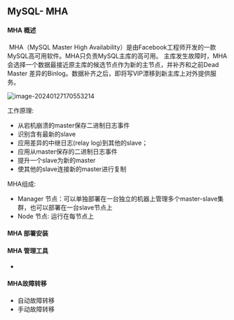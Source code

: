 ## MySQL- MHA

#### MHA 概述

​	MHA（MySQL Master High Availability）是由Facebook工程师开发的一款MySQL高可用软件。MHA只负责MySQL主库的高可用。
主库发生故障时，MHA会选择一个数据最接近原主库的候选节点作为新的主节点，并补齐和之前Dead Master 差异的Binlog。数据补齐之后，即将写VIP漂移到新主库上对外提供服务。

![image-20240127170553214](C:\Users\admin\AppData\Roaming\Typora\typora-user-images\image-20240127170553214.png)

工作原理:

- 从宕机崩溃的master保存二进制日志事件
- 识别含有最新的slave
- 应用差异的中继日志(relay log)到其他的slave；
- 应用从master保存的二进制日志事件
- 提升一个slave为新的master
- 使其他的slave连接新的master进行复制

MHA组成:

- Manager 节点：可以单独部署在一台独立的机器上管理多个master-slave集群，也可以部署在一台slave节点上
- Node 节点: 运行在每节点上

#### MHA 部署安装





#### MHA 管理工具

- 



#### MHA故障转移

- 自动故障转移
- 手动故障转移